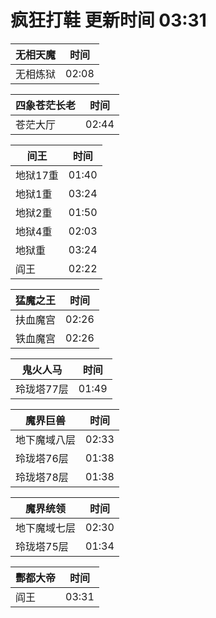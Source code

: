 # 疯狂打鞋 更新时间 03:31

| 无相天魔   | 时间    |
|--------|-------|
| 无相炼狱 | 02:08 |

| 四象苍茫长老   | 时间    |
|--------|-------|
| 苍茫大厅 | 02:44 |

| 间王   | 时间    |
|--------|-------|
| 地狱17重 | 01:40 |
| 地狱1重 | 03:24 |
| 地狱2重 | 01:50 |
| 地狱4重 | 02:03 |
| 地狱重 | 03:24 |
| 阎王 | 02:22 |

| 猛魔之王   | 时间    |
|--------|-------|
| 扶血魔宫 | 02:26 |
| 铁血魔宫 | 02:26 |

| 鬼火人马   | 时间    |
|--------|-------|
| 玲珑塔77层 | 01:49 |

| 魔界巨兽   | 时间    |
|--------|-------|
| 地下魔域八层 | 02:33 |
| 玲珑塔76层 | 01:38 |
| 玲珑塔78层 | 01:38 |

| 魔界统领   | 时间    |
|--------|-------|
| 地下魔域七层 | 02:30 |
| 玲珑塔75层 | 01:34 |

| 酆都大帝   | 时间    |
|--------|-------|
| 阎王 | 03:31 |